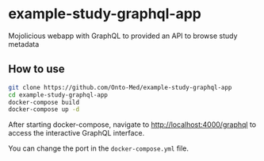 # example-study-graphql-app

Mojolicious webapp with GraphQL to provided an API to browse study metadata

## How to use

```sh
git clone https://github.com/Onto-Med/example-study-graphql-app
cd example-study-graphql-app
docker-compose build
docker-compose up -d
```

After starting docker-compose, navigate to <http://localhost:4000/graphql> to access the interactive GraphQL interface.

You can change the port in the `docker-compose.yml` file.
